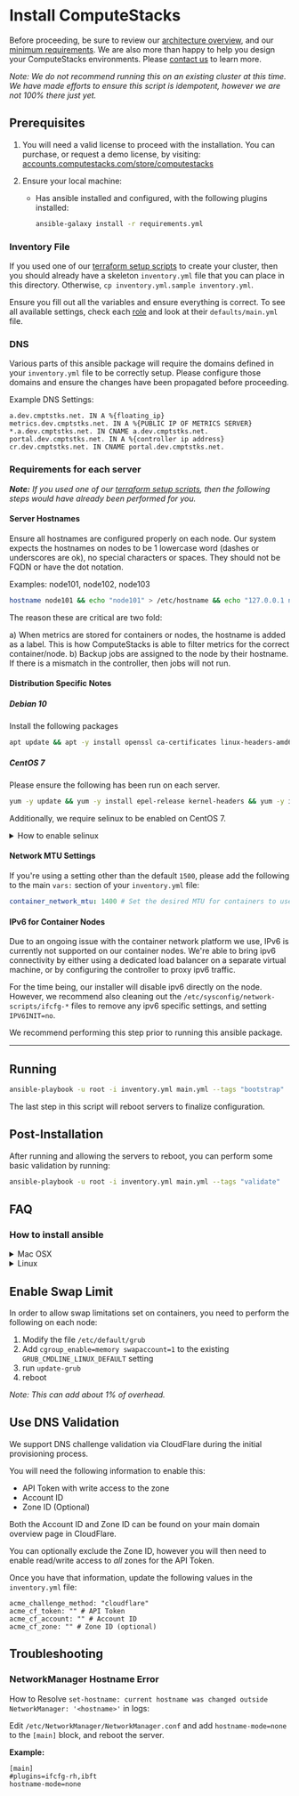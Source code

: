 # Install ComputeStacks

Before proceeding, be sure to review our [architecture overview](https://docs.computestacks.com/admin_guide/getting_started/architecture_overview/), and our [minimum requirements](https://docs.computestacks.com/admin_guide/getting_started/onprem-demo/). We are also more than happy to help you design your ComputeStacks environments. Please [contact us](https://www.computestacks.com/contact) to learn more.

_Note: We do not recommend running this on an existing cluster at this time. We have made efforts to ensure this script is idempotent, however we are not 100% there just yet._

## Prerequisites

1.  You will need a valid license to proceed with the installation. You can purchase, or request a demo license, by visiting: [accounts.computestacks.com/store/computestacks](https://accounts.computestacks.com/store/computestacks)

2.  Ensure your local machine:
    * Has ansible installed and configured, with the following plugins installed:

        ```bash
        ansible-galaxy install -r requirements.yml
        ```

### Inventory File

If you used one of our [terraform setup scripts](https://github.com/ComputeStacks?q=terraform&type=&language=) to create your cluster, then you should already have a skeleton `inventory.yml` file that you can place in this directory. Otherwise, `cp inventory.yml.sample inventory.yml`.

Ensure you fill out all the variables and ensure everything is correct. To see all available settings, check each [role](roles/) and look at their `defaults/main.yml` file.

### DNS

Various parts of this ansible package will require the domains defined in your `inventory.yml` file to be correctly setup. Please configure those domains and ensure the changes have been propagated before proceeding.

Example DNS Settings:

```
a.dev.cmptstks.net. IN A %{floating_ip}
metrics.dev.cmptstks.net. IN A %{PUBLIC IP OF METRICS SERVER}
*.a.dev.cmptstks.net. IN CNAME a.dev.cmptstks.net.
portal.dev.cmptstks.net. IN A %{controller ip address}
cr.dev.cmptstks.net. IN CNAME portal.dev.cmptstks.net.
```

### Requirements for each server

_**Note:** If you used one of our [terraform setup scripts](https://github.com/ComputeStacks?q=terraform&type=&language=), then the following steps would have already been performed for you._

#### Server Hostnames

Ensure all hostnames are configured properly on each node.
Our system expects the hostnames on nodes to be 1 lowercase word (dashes or underscores are ok), no special characters or spaces. They should not be FQDN or have the dot notation.

Examples: node101, node102, node103

```bash
hostname node101 && echo "node101" > /etc/hostname && echo "127.0.0.1 node101" >> /etc/hosts
```

The reason these are critical are two fold:

a) When metrics are stored for containers or nodes, the hostname is added as a label. This is how ComputeStacks is able to filter metrics for the correct container/node.
b) Backup jobs are assigned to the node by their hostname. If there is a mismatch in the controller, then jobs will not run.


#### Distribution Specific Notes

##### Debian 10

Install the following packages

```bash
apt update && apt -y install openssl ca-certificates linux-headers-amd64 python3 python3-pip python3-openssl python3-apt python3-setuptools python3-wheel && pip3 install ansible
```
##### CentOS 7

Please ensure the following has been run on each server.

```bash
yum -y update && yum -y install epel-release kernel-headers && yum -y install ansible
```

Additionally, we require selinux to be enabled on CentOS 7.

<details>
<summary>How to enable selinux</summary>
<ul>
<li> Check if it's enabled and active by running: <code>sestatus</code></li>
<li>
    If <code>SELinux status:</code> is not <code>enabled</code>, then please
    <ul>
        <li>Edit <code>/etc/selinux/config</code> and set <code>SELINUX=enforcing</code></li>
        <li><code>touch /.autorelabel</code></li>
        <li><code>reboot</code></li>
    </ul>
</li>
</ul>
</details>


#### Network MTU Settings

If you're using a setting other than the default `1500`, please add the following to the main `vars:` section of your `inventory.yml` file:

```yaml
container_network_mtu: 1400 # Set the desired MTU for containers to use
```

#### IPv6 for Container Nodes

Due to an ongoing issue with the container network platform we use, IPv6 is currently not supported on our container nodes. We're able to bring ipv6 connectivity by either using a dedicated load balancer on a separate virtual machine, or by configuring the controller to proxy ipv6 traffic.

For the time being, our installer will disable ipv6 directly on the node. However, we recommend also cleaning out the `/etc/sysconfig/network-scripts/ifcfg-*` files to remove any ipv6 specific settings, and setting `IPV6INIT=no`.

We recommend performing this step prior to running this ansible package.

***
## Running

```bash
ansible-playbook -u root -i inventory.yml main.yml --tags "bootstrap"
```

The last step in this script will reboot servers to finalize configuration.


## Post-Installation

After running and allowing the servers to reboot, you can perform some basic validation by running: 

```bash
ansible-playbook -u root -i inventory.yml main.yml --tags "validate"
```

## FAQ

### How to install ansible

<details>
<summary>Mac OSX</summary>
<p>

[Install Homebrew](https://docs.brew.sh/Installation)

```bash
brew install ansible
```

</p>
</details>

<details>
<summary>Linux</summary>
<p>

[Install pyenv](https://github.com/pyenv/pyenv) for your local (non-root) user account.

You can set the new version with `pyenv global 3.9.1` _(replace `3.9.1` with the version you installed)_

```bash
python -m pip install --user ansible
echo 'export PATH="$PATH:$HOME/.local/bin"' >> ~/.bashrc
```

_Note: Check if you have a `.bashrc` file, it may be `.bash_profile` for your distribution._

This will ensure you have the most recent version of ansible.

</p>
</details>

## Enable Swap Limit

In order to allow swap limitations set on containers, you need to perform the following on each node:

1) Modify the file `/etc/default/grub`
2) Add `cgroup_enable=memory swapaccount=1` to the existing `GRUB_CMDLINE_LINUX_DEFAULT` setting
3) run `update-grub`
4) reboot

_Note: This can add about 1% of overhead._

## Use DNS Validation

We support DNS challenge validation via CloudFlare during the initial provisioning process. 

You will need the following information to enable this:
* API Token with write access to the zone
* Account ID
* Zone ID (Optional)

Both the Account ID and Zone ID can be found on your main domain overview page in CloudFlare.

You can optionally exclude the Zone ID, however you will then need to enable read/write access to _all_ zones for the API Token.

Once you have that information, update the following values in the `inventory.yml` file:

```
acme_challenge_method: "cloudflare"
acme_cf_token: "" # API Token
acme_cf_account: "" # Account ID
acme_cf_zone: "" # Zone ID (optional)
```

## Troubleshooting
### NetworkManager Hostname Error

How to Resolve `set-hostname: current hostname was changed outside NetworkManager: '<hostname>'` in logs:

Edit `/etc/NetworkManager/NetworkManager.conf` and add `hostname-mode=none` to the `[main]` block, and reboot the server.

**Example:**

```
[main]
#plugins=ifcfg-rh,ibft
hostname-mode=none
```
